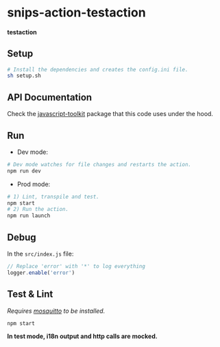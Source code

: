 # snips-action-testaction
#### testaction

## Setup

```sh
# Install the dependencies and creates the config.ini file.
sh setup.sh
```

## API Documentation

Check the [javascript-toolkit](https://github.com/snipsco/snips-javascript-toolkit) package that this code uses under the hood.

## Run

- Dev mode:

```sh
# Dev mode watches for file changes and restarts the action.
npm run dev
```

- Prod mode:

```sh
# 1) Lint, transpile and test.
npm start
# 2) Run the action.
npm run launch
```

## Debug

In the `src/index.js` file:

```js
// Replace 'error' with '*' to log everything
logger.enable('error')
```

## Test & Lint

*Requires [mosquitto](https://mosquitto.org/download/) to be installed.*

```sh
npm start
```

**In test mode, i18n output and http calls are mocked.**
